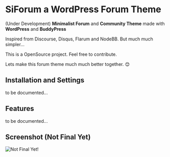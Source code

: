 # SiForum a WordPress Forum Theme 
(Under Development)
**Minimalist Forum** and **Community Theme** made with **WordPress** and **BuddyPress**

Inspired from Discourse, Disqus, Flarum and NodeBB. But much much simpler...

This is a OpenSource project. Feel free to contribute.

Lets make this forum theme much much better together. 😊





## Installation and Settings
 
to be documented...



## Features

to be documented...



## Screenshot (Not Final Yet)

![Not Final Yet!](https://raw.githubusercontent.com/sinanisler/SiForum/main/SiForum.png)


